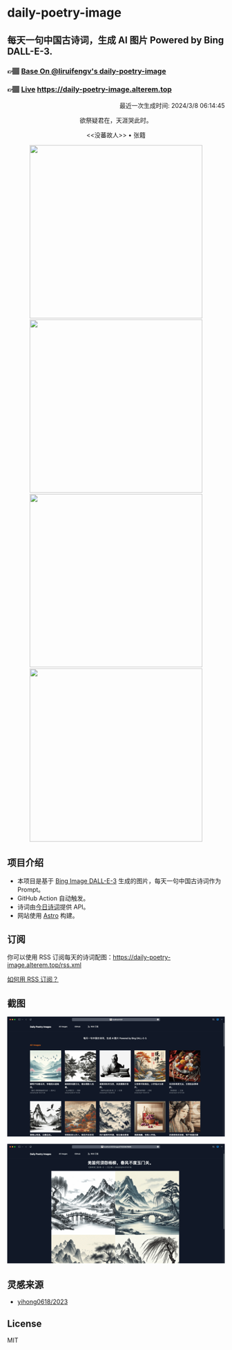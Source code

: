 
# daily-poetry-image

## 每天一句中国古诗词，生成 AI 图片 Powered by Bing DALL-E-3.

### 👉🏽 [Base On @liruifengv's daily-poetry-image](https://github.com/liruifengv/daily-poetry-image)

### 👉🏽 [Live](https://daily-poetry-image.alterem.top/) https://daily-poetry-image.alterem.top

<p align="right">
  最近一次生成时间: 2024/3/8 06:14:45
</p>
<p align="center">
欲祭疑君在，天涯哭此时。
</p>
<p align="center">
<<没蕃故人>> • 张籍
</p>
<p align="center">
<img src="https://tse4.mm.bing.net/th/id/OIG3.lhB_xqZOJWMEQ7cOaA_f" height="400" width="400" />
<img src="https://tse3.mm.bing.net/th/id/OIG3.HktXSNhFAQDSS5gnoDXu" height="400" width="400" />
<img src="https://tse2.mm.bing.net/th/id/OIG3.botGD8oII6M8HW6lwjsv" height="400" width="400" />
<img src="https://tse4.mm.bing.net/th/id/OIG3.ALqKwk9wyfjPEckLlgl3" height="400" width="400" />
</p>

## 项目介绍

-   本项目是基于 [Bing Image DALL-E-3](https://www.bing.com/images/create) 生成的图片，每天一句中国古诗词作为 Prompt。
-   GitHub Action 自动触发。
-   诗词由[今日诗词](https://www.jinrishici.com/)提供 API。
-   网站使用 [Astro](https://astro.build) 构建。

## 订阅

你可以使用 RSS 订阅每天的诗词配图：https://daily-poetry-image.alterem.top/rss.xml

[如何用 RSS 订阅？](https://zhuanlan.zhihu.com/p/55026716)

## 截图

![图片列表](./screenshots/Snipaste_2023-12-28_21-00-26.png)

![图片详情](./screenshots/Snipaste_2023-12-28_21-00-53.png)

## 灵感来源

-   [yihong0618/2023](https://github.com/yihong0618/2023)

## License

MIT
